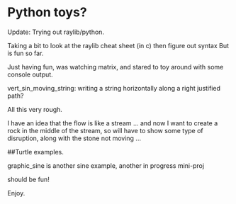 Python toys?
============

Update:
Trying out raylib/python.

Taking a bit to look at the raylib cheat sheet (in c) then figure out syntax
But is fun so far. 


Just having fun, was watching matrix, and stared to toy around with some
console output.

vert_sin_moving_string: writing a string horizontally along a right justified path?

All this very rough.

I have an idea that the flow is like a stream ...
and now I want to create a rock in the middle of the stream, so will have to show
some type of disruption, along with the stone not moving ...


##Turtle examples.


graphic_sine is another sine example, another in progress mini-proj



should be fun!

Enjoy.

